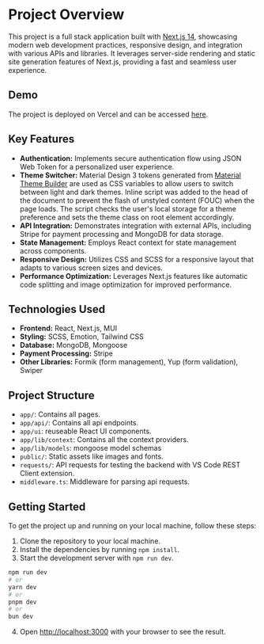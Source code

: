 # Project Overview

This project is a full stack application built with [Next.js 14](https://nextjs.org/), showcasing modern web development practices, responsive design, and integration with various APIs and libraries. It leverages server-side rendering and static site generation features of Next.js, providing a fast and seamless user experience.

## Demo

The project is deployed on Vercel and can be accessed [here](https://www.littlelemon.live/).

## Key Features

- **Authentication:** Implements secure authentication flow using JSON Web Token for a personalized user experience.
- **Theme Switcher:** Material Design 3 tokens generated from [Material Theme Builder](https://material-foundation.github.io/material-theme-builder/) are used as CSS variables to allow users to switch between light and dark themes. Inline script was added to the head of the document to prevent the flash of unstyled content (FOUC) when the page loads. The script checks the user's local storage for a theme preference and sets the theme class on root element accordingly.
- **API Integration:** Demonstrates integration with external APIs, including Stripe for payment processing and MongoDB for data storage.
- **State Management:** Employs React context for state management across components.
- **Responsive Design:** Utilizes CSS and SCSS for a responsive layout that adapts to various screen sizes and devices.
- **Performance Optimization:** Leverages Next.js features like automatic code splitting and image optimization for improved performance.

## Technologies Used

- **Frontend:** React, Next.js, MUI
- **Styling:** SCSS, Emotion, Tailwind CSS
- **Database:** MongoDB, Mongoose
- **Payment Processing:** Stripe
- **Other Libraries:** Formik (form management), Yup (form validation), Swiper

## Project Structure

- `app/`: Contains all pages.
- `app/api/`: Contains all api endpoints.
- `app/ui`: reuseable React UI components.
- `app/lib/context`: Contains all the context providers.
- `app/lib/models`: mongoose model schemas
- `public/`: Static assets like images and fonts.
- `requests/`: API requests for testing the backend with VS Code REST Client extension.
- `middleware.ts`: Middleware for parsing api requests.

## Getting Started

To get the project up and running on your local machine, follow these steps:

1. Clone the repository to your local machine.
2. Install the dependencies by running `npm install`.
3. Start the development server with `npm run dev`.

```bash
npm run dev
# or
yarn dev
# or
pnpm dev
# or
bun dev
```

4. Open [http://localhost:3000](http://localhost:3000) with your browser to see the result.
